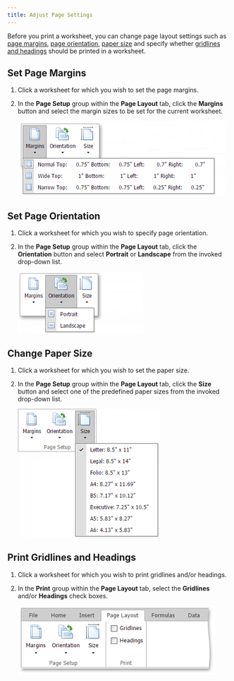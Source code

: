 ```yaml
---
title: Adjust Page Settings
---
```

Before you print a worksheet, you can change page layout settings such as [page margins](#margins), [page orientation](#orientation), [paper size](#size) and specify whether [gridlines and headings](#print) should be printed in a worksheet. 

## <a name="margins"/>Set Page Margins
1. Click a worksheet for which you wish to set the page margins.
2. In the **Page Setup** group within the **Page Layout** tab, click the **Margins** button and select the margin sizes to be set for the current worksheet.
	
	![EUD_ASPxSpreadsheet_PageLayout_Margins](../../../images/Img26238.png)

## <a name="orientation"/>Set Page Orientation
1. Click a worksheet for which you wish to specify page orientation.
2. In the **Page Setup** group within the **Page Layout** tab, click the **Orientation** button and select **Portrait** or **Landscape** from the invoked drop-down list.
	
	![EUD_ASPxSpreadsheet_PageLayout_Orientation](../../../images/Img26240.png)

## <a name="size"/>Change Paper Size
1. Click a worksheet for which you wish to set the paper size.
2. In the **Page Setup** group within the **Page Layout** tab, click the **Size** button and select one of the predefined paper sizes from the invoked drop-down list.
	
	![EUD_ASPxSpreadsheet_PageLayout_Size](../../../images/Img26239.png)

## <a name="print"/>Print Gridlines and Headings
1. Click a worksheet for which you wish to print gridlines and/or headings.
2. In the **Print** group within the **Page Layout** tab, select the **Gridlines** and/or **Headings** check boxes.
	
	![EUD_ASPxSpreadsheet_PrintGridlinesHeadings](../../../images/Img117707.png)